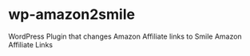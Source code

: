 wp-amazon2smile
===============

WordPress Plugin that changes Amazon Affiliate links to Smile Amazon Affiliate Links
